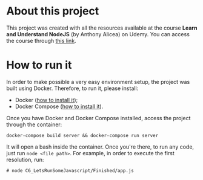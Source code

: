 # About this project
This project was created with all the resources available at the course **Learn and Understand NodeJS** (by Anthony Alicea) on Udemy. You can access the course through [this link](https://www.udemy.com/understand-nodejs/).

# How to run it
In order to make possible a very easy environment setup, the project was built using Docker. Therefore, to run it, please install:
- Docker ([how to install it](https://docs.docker.com/engine/installation/));
- Docker Compose ([how to install it](https://docs.docker.com/compose/install/)).

Once you have Docker and Docker Compose installed, access the project through the container:
```
docker-compose build server && docker-compose run server
```

It will open a bash inside the container. Once you're there, to run any code, just run `node <file path>`. For example, in order to execute the first resolution, run:
```
# node C6_LetsRunSomeJavascript/Finished/app.js
```
